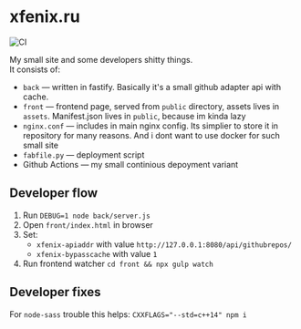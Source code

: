 xfenix.ru
==
![CI](https://github.com/xfenix/xfenix.ru/workflows/CI/badge.svg)  

My small site and some developers shitty things.  
It consists of:
* `back` — written in fastify. Basically it's a small github adapter api with cache.
* `front` — frontend page, served from `public` directory, assets lives in `assets`. Manifest.json lives in `public`, because im kinda lazy
* `nginx.conf` — includes in main nginx config. Its simplier to store it in repository for many reasons. And i dont want to use docker for such small site
* `fabfile.py` — deployment script
* Github Actions — my small continious depoyment variant

## Developer flow
1. Run `DEBUG=1 node back/server.js`
1. Open `front/index.html` in browser
1. Set:
    * `xfenix-apiaddr` with value `http://127.0.0.1:8080/api/githubrepos/`
    * `xfenix-bypasscache` with value `1`
1. Run frontend watcher `cd front && npx gulp watch`


## Developer fixes
For `node-sass` trouble this helps: `CXXFLAGS="--std=c++14" npm i`
